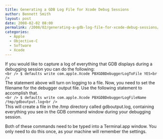 ```yaml
---
title: Generating a GDB Log File for Xcode Debug Sessions
author: Bennett Smith
layout: post
date: 2008-02-02 08:00
permalink: /2008/02/generating-a-gdb-log-file-for-xcode-debug-sessions/
categories:
  - Apple
  - Objective-C
  - Software
  - Xcode
---
```

If you would like to capture a log of everything that GDB displays during a debugging session you can do the following:  
`<br />
$ defaults write com.apple.Xcode PBXGDBDebuggerLogToFile YES<br />
`  
The statement above will turn on logging to a file. Now, you need to set the filename for the debugger output file. Use the following statement to accomplish that.  
`<br />
$ defaults write com.apple.Xcode PBXGDBDebuggerLogFileName /tmp/gdboutput.log<br />
`  
This will create a file in the /tmp directory called gdboutput.log, containing everything you see in the GDB command window during your debugging session.

Both of these commands need to be typed into a Terminal.app window. You only need to do this once, as your machine will remember the settings.

